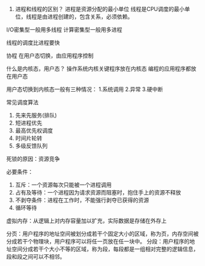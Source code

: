 1. 进程和线程的区别？
进程是资源分配的最小单位
线程是CPU调度的最小单位，线程是由进程创建的，包含关系，必须依赖。

I/O密集型一般用多线程
计算密集型一般用多进程

线程的调度比进程要快

协程
在用户态切换，由应用程序控制

什么是内核态，用户态？
操作系统内核关键程序放在内核态
编程的应用程序都放在用户态

用户态切换到内核态一般有三种情况：
1.系统调用 2.异常 3.硬中断

常见调度算法
1. 先来先服务(排队)
2. 短进程优先
3. 最高优先权调度
4. 时间片轮转
5. 多级反馈队列


死锁的原因：资源竞争

必要条件：
1. 互斥：一个资源每次只能被一个进程调用
2. 占有及等待：一个进程因为请求资源而阻塞时，抱住手上的资源不释放
3. 不剥夺条件：进程在工作时，不能强行剥夺已获得的资源
4. 循环等待

虚拟内存：从逻辑上对内存容量加以扩充，实际数据是存储在外存上

分页：用户程序的地址空间被划分成若干个固定大小的区域，称为页，内存空间被分成若干个物理块，用户程序可以将任一页放在任一块中。
分段：用户程序的地址空间分成若干个大小不等的区域，称为段，每段都是一组相对完整的逻辑信息，段和段之间可以不相邻。


